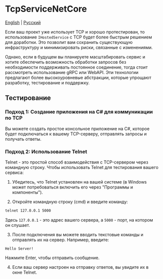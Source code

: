 # TcpServiceNetCore

[English](README.md) | [Русский](README.ru.md)

Если ваш проект уже использует TCP и хорошо протестирован, то использование `IHostedService` с TCP будет более быстрым решением для доработки. Это позволит вам сохранить существующую инфраструктуру и минимизировать риски, связанные с изменениями.

Однако, если в будущем вы планируете масштабировать сервис и хотите обеспечить возможность обработки запросов без необходимости поддерживать постоянное соединение, тогда стоит рассмотреть использование gRPC или WebAPI. Эти технологии предлагают более высокоуровневые абстракции, которые упрощают разработку, тестирование и поддержку.

## Тестирование

### Подход 1: Создание приложения на C# для коммуникации по TCP

Вы можете создать простое консольное приложение на C#, которое будет подключаться к вашему TCP-серверу, отправлять запросы и получать ответы.

### Подход 2: Использование Telnet

Telnet - это простой способ взаимодействия с TCP-сервером через командную строку. Чтобы использовать Telnet для тестирования вашего сервиса:

1. Убедитесь, что Telnet установлен на вашей системе (в Windows может потребоваться включить его через "Программы и компоненты").

2. Откройте командную строку (cmd) и введите команду:

```bat
telnet 127.0.0.1 5000
```

Здесь `127.0.0.1` - это адрес вашего сервера, а `5000` - порт, на котором он слушает.

3. После подключения вы можете вводить текстовые команды и отправлять их на сервер. Например, введите:

```
Hello Server!
```

Нажмите Enter, чтобы отправить сообщение.

4. Если ваш сервер настроен на отправку ответов, вы увидите их в окне Telnet.
